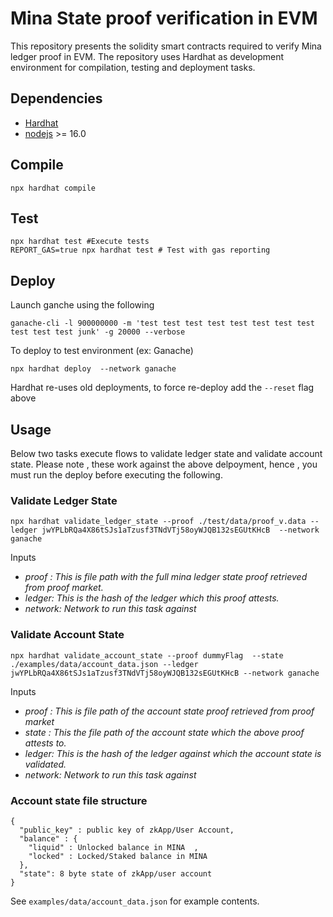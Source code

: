 # Mina State proof verification in EVM

This repository presents the solidity smart contracts required to verify Mina ledger proof in EVM. 
The repository uses Hardhat as development environment for compilation, testing and deployment tasks.

## Dependencies

- [Hardhat](https://hardhat.org/)
- [nodejs](https://nodejs.org/en/) >= 16.0

## Compile 
```
npx hardhat compile
```

## Test
```
npx hardhat test #Execute tests
REPORT_GAS=true npx hardhat test # Test with gas reporting
```

## Deploy

Launch ganche using the following
```
ganache-cli -l 900000000 -m 'test test test test test test test test test test test junk' -g 20000 --verbose
```
 
To deploy to test environment (ex: Ganache)
```
npx hardhat deploy  --network ganache 
```

Hardhat re-uses old deployments, to force re-deploy add the `--reset` flag above

## Usage

Below two tasks execute flows to validate ledger state and validate account state. 
Please note , these work against the above delpoyment, hence , you must run the deploy before
executing the following.

### Validate Ledger State
```
npx hardhat validate_ledger_state --proof ./test/data/proof_v.data --ledger jwYPLbRQa4X86tSJs1aTzusf3TNdVTj58oyWJQB132sEGUtKHcB  --network ganache
```
Inputs
- _proof : This is file path with the full mina ledger state 
proof retrieved from proof market._
- _ledger: This is the hash of the ledger which this proof attests._
- _network: Network to run this task against_


### Validate Account State
```
npx hardhat validate_account_state --proof dummyFlag  --state ./examples/data/account_data.json --ledger jwYPLbRQa4X86tSJs1aTzusf3TNdVTj58oyWJQB132sEGUtKHcB --network ganache
```
Inputs
- _proof : This is file path of the account state proof retrieved from proof market_
- _state : This the file path of the account state which the above proof attests to._
- _ledger: This is the hash of the ledger against which the account state is validated._
- _network: Network to run this task against_

### Account state file structure

```
{
  "public_key" : public key of zkApp/User Account,
  "balance" : {
    "liquid" : Unlocked balance in MINA  ,
    "locked" : Locked/Staked balance in MINA 
  },
  "state": 8 byte state of zkApp/user account
}

```
See `examples/data/account_data.json` for example contents.